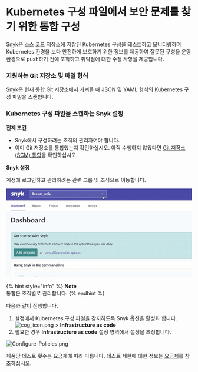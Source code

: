 # Kubernetes 구성 파일에서 보안 문제를 찾기 위한 통합 구성

Snyk은 소스 코드 저장소에 저장된 Kubernetes 구성을 테스트하고 모니터링하며 Kubernetes 환경을 보다 안전하게 보호하기 위한 정보를 제공하여 잘못된 구성을 운영 환경으로 push하기 전에 포착하고 취약점에 대한 수정 사항을 제공합니다.

### 지원하는 Git 저장소 및 파일 형식

Snyk은 현재 통합 Git 저장소에서 가져올 때 JSON 및 YAML 형식의 Kubernetes 구성 파일을 스캔합니다.

### Kubernetes 구성 파일을 스캔하는 Snyk 설정

**전제 조건**

* Snyk에서 구성하려는 조직의 관리자여야 합니다.
* 이미 Git 저장소를 통합했는지 확인하십시오. 아직 수행하지 않았다면 [Git 저장소(SCM) 통합](../../../features/integrations/git-repository-scm-integrations/)을 확인하십시오.

**Snyk 설정**

계정에 로그인하고 관리하려는 관련 그룹 및 조직으로 이동합니다.

![](<../../../.gitbook/assets/add-artifactory-images (1) (2) (1) (1).gif>)

{% hint style="info" %}
**Note**\
통합은 조직별로 관리합니다.
{% endhint %}

다음과 같이 진행합니다.

1. 설정에서 Kubernetes 구성 파일을 감지하도록 Snyk 옵션을 활성화 합니다. ![cog\_icon.png](../../../.gitbook/assets/cog\_icon.png) > **Infrastructure as code**
2. 필요한 경우 **Infrastructure as code** 설정 영역에서 설정을 조정합니다.

![Configure-Policies.png](../../../.gitbook/assets/uuid-34af73f5-ffde-39bb-ffa4-364884089b2e-en.png)

제품당 테스트 횟수는 요금제에 따라 다릅니다. 테스트 제한에 대한 정보는 [요금제](https://snyk.io/plans/)를 참조하십시오.
